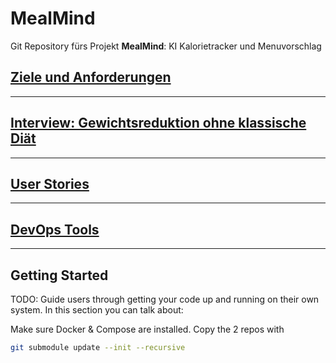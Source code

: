 # MealMind
Git Repository fürs Projekt **MealMind**: KI Kalorietracker und Menuvorschlag


## [Ziele und Anforderungen](docs/ziele_%26_anforderungen.md)

---

## [Interview: Gewichtsreduktion ohne klassische Diät](docs/interview.md)

---

## [User Stories](docs/user_stories.md)

---

## [DevOps Tools](docs/devops_tools.md)

---

## Getting Started

TODO: Guide users through getting your code up and running on their own system. In this section you can talk about:

Make sure Docker & Compose are installed.
Copy the 2 repos with 
```bash
git submodule update --init --recursive
```
